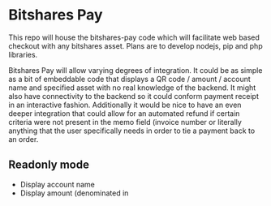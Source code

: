 # Bitshares Pay

This repo will house the bitshares-pay code which will facilitate web based checkout with any bitshares asset. Plans are to develop nodejs, pip and php libraries.

Bitshares Pay will allow varying degrees of integration. It could be as simple as a bit of embeddable code that displays a QR code / amount / account name and specified asset with no real knowledge of the backend. It might also have connectivity to the backend so it could conform payment receipt in an interactive fashion. Additionally it would be nice to have an even deeper integration that could allow for an automated refund if certain criteria were not present in the memo field (invoice number or literally anything that the user specifically needs in order to tie a payment back to an order.
 
## Readonly mode

- Display account name
- Display amount (denominated in
